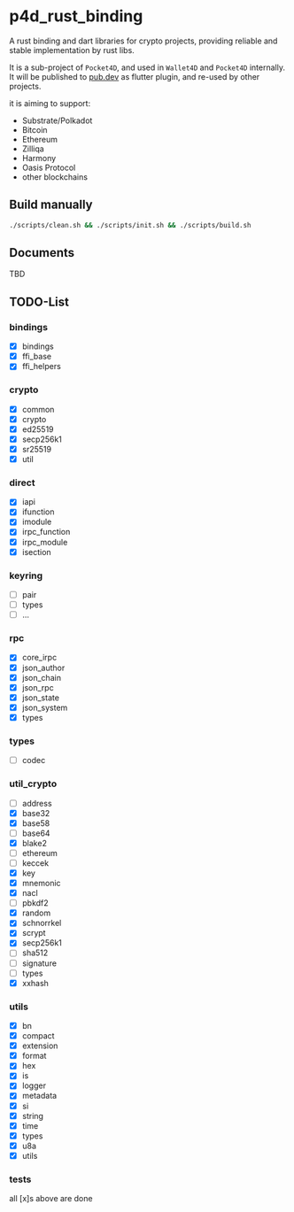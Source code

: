 # p4d_rust_binding

A rust binding and dart libraries for crypto projects, providing reliable and stable implementation by rust libs.

It is a sub-project of `Pocket4D`, and used in `Wallet4D` and `Pocket4D` internally.
It will be published to [pub.dev](https://pub.dev) as flutter plugin, and re-used by other projects.

it is aiming to support:

* Substrate/Polkadot
* Bitcoin
* Ethereum
* Zilliqa
* Harmony
* Oasis Protocol
* other blockchains


## Build manually

```bash
./scripts/clean.sh && ./scripts/init.sh && ./scripts/build.sh
```


## Documents
TBD


## TODO-List
### bindings
* [x] bindings
* [x] ffi_base
* [x] ffi_helpers

### crypto
* [x] common
* [x] crypto
* [x] ed25519
* [x] secp256k1
* [x] sr25519
* [x] util

### direct
* [x] iapi
* [x] ifunction
* [x] imodule
* [x] irpc_function
* [x] irpc_module
* [x] isection

### keyring
* [ ] pair
* [ ] types
* [ ] ...

### rpc
* [x] core_irpc
* [x] json_author
* [x] json_chain
* [x] json_rpc
* [x] json_state
* [x] json_system
* [x] types

### types
* [ ] codec

### util_crypto
* [ ] address
* [x] base32
* [x] base58
* [ ] base64
* [x] blake2
* [ ] ethereum
* [ ] keccek
* [x] key
* [x] mnemonic
* [x] nacl
* [ ] pbkdf2
* [x] random
* [x] schnorrkel
* [x] scrypt
* [x] secp256k1
* [ ] sha512
* [ ] signature
* [ ] types
* [x] xxhash

### utils
* [x] bn
* [x] compact
* [x] extension
* [x] format
* [x] hex
* [x] is
* [x] logger
* [x] metadata
* [x] si
* [x] string
* [x] time
* [x] types
* [x] u8a
* [x] utils

### tests
all [x]s above are done






